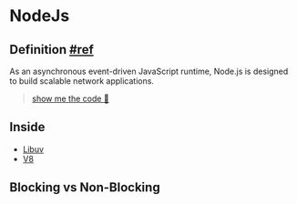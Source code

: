 # NodeJs

## Definition [#ref](https://nodejs.org/en/about/)

As an asynchronous event-driven JavaScript runtime, Node.js is designed to build scalable network applications.

> [show me the code 🧐](code/http.js)

## Inside

- [Libuv](libuv.md)
- [V8](v8.md)

## Blocking vs Non-Blocking
